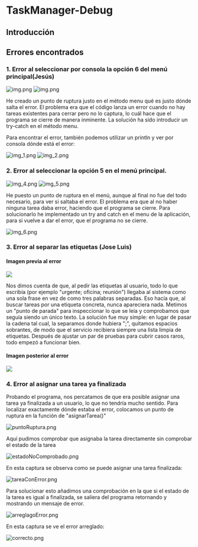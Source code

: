 # TaskManager-Debug

## Introducción

## Errores encontrados 

### 1. Error al seleccionar por consola la opción 6 del menú principal(Jesús)

![img.png](assets/img.png)
![img.png](assets/errorEncontrado.png)

He creado un punto de ruptura justo en el método menu qué es justo dónde salta el error. El problema era que el código lanza un error cuando no hay tareas existentes para cerrar
pero no lo captura, lo cuál hace que el programa se cierre de manera inminente. La solución ha sido introducir un try-catch en el método menu.

Para encontrar el error, también podemos utilizar un println y ver por consola dónde está el error:

![img_1.png](assets/img_1.png)
![img_2.png](assets/img_2.png)

### 2. Error al seleccionar la opción 5 en el menú principal.

![img_4.png](assets/img_4.png)
![img_5.png](assets/img_5.png)

He puesto un punto de ruptura en el menú, aunque al final no fue del todo necesario, para ver si saltaba el error. El problema era que al no haber ninguna tarea daba error, haciendo que el programa se cierre.
Para solucionarlo he implementado un try and catch en el menu de la aplicación, para si vuelve a dar el error, que el programa no se cierre.

![img_6.png](assets/img_6.png)

### 3. Error al separar las etiquetas (Jose Luis)

#### Imagen previa al error
![](assets/etiqueta_error.png)

Nos dimos cuenta de que, al pedir las etiquetas al usuario, todo lo que escribía (por ejemplo "urgente; oficina; reunión") 
llegaba al sistema como una sola frase en vez de como tres palabras separadas. Eso hacía que, al buscar tareas por una 
etiqueta concreta, nunca apareciera nada. Metimos un "punto de parada" para inspeccionar lo que se leía y comprobamos 
que seguía siendo un único texto. La solución fue muy simple: en lugar de pasar la cadena tal cual, la separamos donde 
hubiera ";", quitamos espacios sobrantes, de modo que el servicio recibiera siempre una 
lista limpia de etiquetas. Después de ajustar un par de pruebas para cubrir casos raros, todo empezó a funcionar bien.

#### Imagen posterior al error
![](assets/etiqueta_solucion.png)

### 4. Error al asignar una tarea ya finalizada

Probando el programa, nos percatamos de que era posible asignar una tarea ya finalizada a un usuario, lo que no tendría mucho sentido.
Para localizar exactamente dónde estaba el error, colocamos un punto de ruptura en la función de "asignarTarea()"

![puntoRuptura.png](assets/puntoRuptura.png)

Aquí pudimos comprobar que asignaba la tarea directamente sin comprobar el estado de la tarea

![estadoNoComprobado.png](assets/estadoNoComprobado.png)

En esta captura se observa como se puede asignar una tarea finalizada:

![tareaConError.png](assets/tareaConError.png)

Para solucionar esto añadimos una comprobación en la que si el estado de la tarea es igual a finalizada, se saliera del programa retornando y mostrando un mensaje de error.

![arreglagoError.png](assets/arregladoError.png)

En esta captura se ve el error arreglado:

![correcto.png](assets/correcto.png)